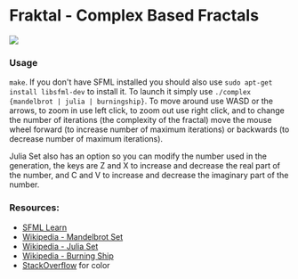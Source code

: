 # Fraktal - Complex Based Fractals

<img src="https://media.giphy.com/media/cPO0gkPEJtEceKmsw6/giphy.gif">

### Usage
`make`. If you don't have SFML installed you should also use `sudo apt-get install libsfml-dev` to install it. To launch it simply use `./complex {mandelbrot | julia | burningship}`. To move around use WASD or the arrows, to zoom in use left click, to zoom out use right click, and to change the number of iterations (the complexity of the fractal) move the mouse wheel forward (to increase number of maximum iterations) or backwards (to decrease number of maximum iterations).

Julia Set also has an option so you can modify the number used in the generation, the keys are Z and X to increase and decrease the real part of the number, and C and V to increase and decrease the imaginary part of the number.

### Resources:
* [SFML Learn](https://www.sfml-dev.org/learn.php)
* [Wikipedia - Mandelbrot Set](https://en.wikipedia.org/wiki/Mandelbrot_set)
* [Wikipedia - Julia Set](https://en.wikipedia.org/wiki/Julia_set)
* [Wikipedia - Burning Ship](https://en.wikipedia.org/wiki/Burning_Ship_fractal)
* [StackOverflow](https://stackoverflow.com/questions/16500656/which-color-gradient-is-used-to-color-mandelbrot-in-wikipedia) for color
